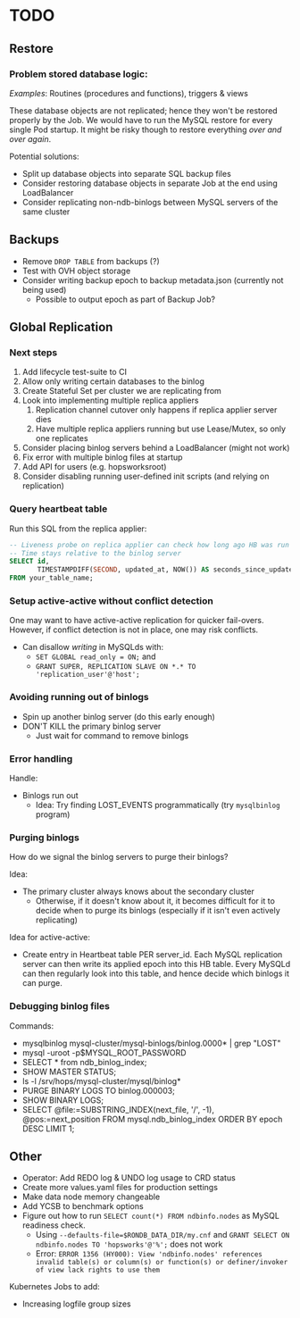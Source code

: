 # TODO

## Restore

### Problem stored database logic:

*Examples*: Routines (procedures and functions), triggers & views

These database objects are not replicated; hence they won't be restored properly by the Job. We would have to run the
MySQL restore for every single Pod startup. It might be risky though to restore everything *over and over again*.

Potential solutions:
- Split up database objects into separate SQL backup files
- Consider restoring database objects in separate Job at the end using LoadBalancer
- Consider replicating non-ndb-binlogs between MySQL servers of the same cluster

## Backups

- Remove `DROP TABLE` from backups (?)
- Test with OVH object storage
- Consider writing backup epoch to backup metadata.json (currently not being used)
  - Possible to output epoch as part of Backup Job?

## Global Replication

### Next steps

1. Add lifecycle test-suite to CI
2. Allow only writing certain databases to the binlog
3. Create Stateful Set per cluster we are replicating from
4. Look into implementing multiple replica appliers
   1. Replication channel cutover only happens if replica applier server dies
   2. Have multiple replica appliers running but use Lease/Mutex, so only one replicates
5. Consider placing binlog servers behind a LoadBalancer (might not work)
6. Fix error with multiple binlog files at startup
7. Add API for users (e.g. hopsworksroot)
8. Consider disabling running user-defined init scripts (and relying on replication)

### Query heartbeat table

Run this SQL from the replica applier:
```sql
-- Liveness probe on replica applier can check how long ago HB was run
-- Time stays relative to the binlog server
SELECT id, 
       TIMESTAMPDIFF(SECOND, updated_at, NOW()) AS seconds_since_update
FROM your_table_name;
```

### Setup active-active without conflict detection

One may want to have active-active replication for quicker fail-overs. However,
if conflict detection is not in place, one may risk conflicts.

- Can disallow *writing* in MySQLds with:
  - `SET GLOBAL read_only = ON;` and
  - `GRANT SUPER, REPLICATION SLAVE ON *.* TO 'replication_user'@'host';`

### Avoiding running out of binlogs

- Spin up another binlog server (do this early enough)
- DON'T KILL the primary binlog server
  - Just wait for command to remove binlogs

### Error handling

Handle:
- Binlogs run out
  - Idea: Try finding LOST_EVENTS programmatically (try `mysqlbinlog` program)

### Purging binlogs

How do we signal the binlog servers to purge their binlogs?

Idea:
- The primary cluster always knows about the secondary cluster
  - Otherwise, if it doesn't know about it, it becomes difficult for it to
    decide when to purge its binlogs (especially if it isn't even actively replicating)

Idea for active-active:
- Create entry in Heartbeat table PER server_id. Each MySQL replication server can then
    write its applied epoch into this HB table. Every MySQLd can then regularly look
    into this table, and hence decide which binlogs it can purge.

### Debugging binlog files

Commands:
- mysqlbinlog mysql-cluster/mysql-binlogs/binlog.0000* | grep "LOST"
- mysql -uroot -p$MYSQL_ROOT_PASSWORD
- SELECT * from ndb_binlog_index;
- SHOW MASTER STATUS;
- ls -l /srv/hops/mysql-cluster/mysql/binlog*
- PURGE BINARY LOGS TO binlog.000003;
- SHOW BINARY LOGS;
- SELECT @file:=SUBSTRING_INDEX(next_file, '/', -1),
    @pos:=next_position
    FROM mysql.ndb_binlog_index
    ORDER BY epoch DESC LIMIT 1;

## Other

- Operator: Add REDO log & UNDO log usage to CRD status
- Create more values.yaml files for production settings
- Make data node memory changeable
- Add YCSB to benchmark options
- Figure out how to run `SELECT count(*) FROM ndbinfo.nodes` as MySQL readiness check.
  - Using  `--defaults-file=$RONDB_DATA_DIR/my.cnf` and `GRANT SELECT ON ndbinfo.nodes TO 'hopsworks'@'%';` does not work
  - Error: `ERROR 1356 (HY000): View 'ndbinfo.nodes' references invalid table(s) or column(s) or function(s) or definer/invoker of view lack rights to use them`

Kubernetes Jobs to add:
- Increasing logfile group sizes
